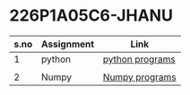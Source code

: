 # 226P1A05C6-JHANU
|s.no| Assignment | Link |
|----|------------|------|
|  1 | python     |[python programs](https://github.com/jhanu12345/226P1A05C6-JHANU/blob/main/Assignment_01%20(2).ipynb)
|       |           |         |
|  2   | Numpy     |[Numpy programs](100_Numpy_exercises.ipynb)        |
